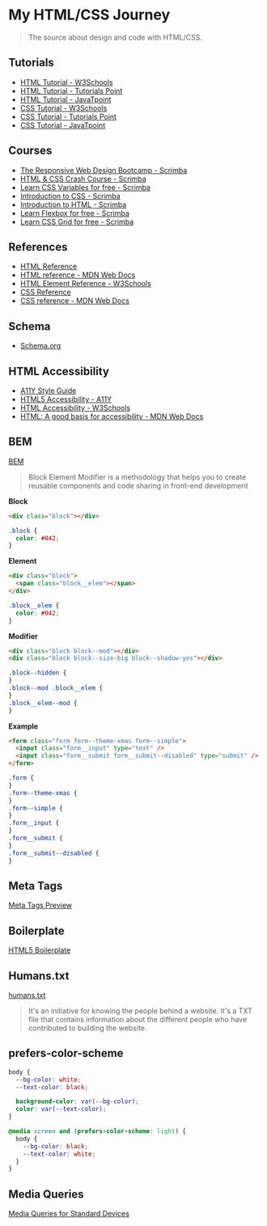 # My HTML/CSS Journey

> The source about design and code with HTML/CSS.

## Tutorials

- [HTML Tutorial - W3Schools](https://www.w3schools.com/html/)
- [HTML Tutorial - Tutorials Point](https://www.tutorialspoint.com/html/index.htm)
- [HTML Tutorial - JavaTpoint](https://www.javatpoint.com/html-tutorial)
- [CSS Tutorial - W3Schools](https://www.w3schools.com/css/default.asp)
- [CSS Tutorial - Tutorials Point](https://www.tutorialspoint.com/css/index.htm)
- [CSS Tutorial - JavaTpoint](https://www.javatpoint.com/css-tutorial)

## Courses

- [The Responsive Web Design Bootcamp - Scrimba](https://scrimba.com/learn/responsive)
- [HTML & CSS Crash Course - Scrimba](https://scrimba.com/learn/htmlcss)
- [Learn CSS Variables for free - Scrimba](https://scrimba.com/learn/cssvariables)
- [Introduction to CSS - Scrimba](https://scrimba.com/learn/introtocss)
- [Introduction to HTML - Scrimba](https://scrimba.com/learn/html)
- [Learn Flexbox for free - Scrimba](https://scrimba.com/learn/flexbox)
- [Learn CSS Grid for free - Scrimba](https://scrimba.com/learn/cssgrid)

## References

- [HTML Reference](https://htmlreference.io/)
- [HTML reference - MDN Web Docs](https://developer.mozilla.org/en-US/docs/Web/HTML/Reference)
- [HTML Element Reference - W3Schools](https://www.w3schools.com/tags/default.asp)
- [CSS Reference](https://cssreference.io/)
- [CSS reference - MDN Web Docs](https://developer.mozilla.org/en-US/docs/Web/CSS/Reference)

## Schema

- [Schema.org](https://schema.org/)

## HTML Accessibility

- [A11Y Style Guide](https://a11y-style-guide.com/style-guide/)
- [HTML5 Accessibility - A11Y](https://html5accessibility.com/)
- [HTML Accessibility - W3Schools](https://www.w3schools.com/html/html_accessibility.asp)
- [HTML: A good basis for accessibility - MDN Web Docs](https://developer.mozilla.org/en-US/docs/Learn/Accessibility/HTML)

## BEM

[BEM](http://getbem.com/)

> Block Element Modifier is a methodology that helps you to create reusable components and code sharing in front-end development

**Block**

```html
<div class="block"></div>
```

```css
.block {
  color: #042;
}
```

**Element**

```html
<div class="block">
  <span class="block__elem"></span>
</div>
```

```css
.block__elem {
  color: #042;
}
```

**Modifier**

```html
<div class="block block--mod"></div>
<div class="block block--size-big block--shadow-yes"></div>
```

```css
.block--hidden {
}
.block--mod .block__elem {
}
.block__elem--mod {
}
```

**Example**

```html
<form class="form form--theme-xmas form--simple">
  <input class="form__input" type="text" />
  <input class="form__submit form__submit--disabled" type="submit" />
</form>
```

```css
.form {
}
.form--theme-xmas {
}
.form--simple {
}
.form__input {
}
.form__submit {
}
.form__submit--disabled {
}
```

## Meta Tags

[Meta Tags Preview](https://metatags.io/)

## Boilerplate

[HTML5 Boilerplate](https://html5boilerplate.com/)

## Humans.txt

[humans.txt](https://humanstxt.org/)

> It's an initiative for knowing the people behind a website. It's a TXT file that contains information about the different people who have contributed to building the website.

## prefers-color-scheme

```css
body {
  --bg-color: white;
  --text-color: black;

  background-color: var(--bg-color);
  color: var(--text-color);
}

@media screen and (prefers-color-scheme: light) {
  body {
    --bg-color: black;
    --text-color: white;
  }
}
```

## Media Queries

[Media Queries for Standard Devices ](https://css-tricks.com/snippets/css/media-queries-for-standard-devices/)
